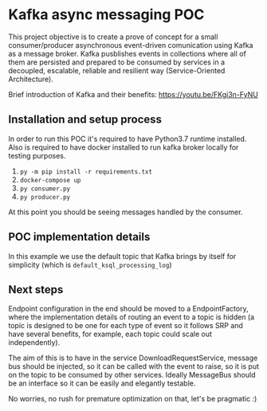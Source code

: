 # Kafka async messaging POC

This project objective is to create a prove of concept for a small consumer/producer asynchronous event-driven comunication using Kafka as a message broker. Kafka pusblishes events in collections where all of them are persisted and prepared to be consumed by services in a decoupled, escalable, reliable and resilient way (Service-Oriented Architecture).

Brief introduction of Kafka and their benefits: https://youtu.be/FKgi3n-FyNU

## Installation and setup process

In order to run this POC it's required to have Python3.7 runtime installed. Also is required to have docker installed to run kafka broker locally for testing purposes.

1. `py -m pip install -r requirements.txt`
2. `docker-compose up` 
3. `py consumer.py`
4. `py producer.py` 
    
At this point you should be seeing messages handled by the consumer.

## POC implementation details

In this example we use the default topic that Kafka brings by itself for simplicity (which is `default_ksql_processing_log`)

## Next steps

Endpoint configuration in the end should be moved to a EndpointFactory, where the implementation details of routing an event to a topic is hidden (a topic is designed to be one for each type of event so it follows SRP and have several benefits, for example, each topic could scale out independently). 

The aim of this is to have in the service DownloadRequestService, message bus should be injected, so it can be called with the event to raise, so it is put on the topic to be consumed by other services. Ideally MessageBus should be an interface so it can be easily and elegantly testable.

No worries, no rush for premature optimization on that, let's be pragmatic :)
